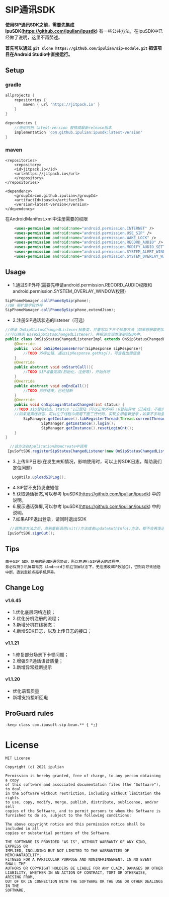 # SIP通讯SDK
**使用SIP通讯SDK之前，需要先集成 IpuSDK(https://github.com/ipulian/ipusdk)** 
有一些公共方法，在IpuSDK中已经做了说明，这里不再赘述。

**首先可以通过 ``` git clone https://github.com/ipulian/sip-module.git ``` 把该项目在Android Studio中直接运行。** 
## Setup
### gradle
```gradle
allprojects {
    repositories {
        maven { url 'https://jitpack.io' }
    }
}

dependencies {
    //使用时把 latest-version 替换成最新release版本
    implementation 'com.github.ipulian:ipusdk:latest-version'
}
```
### maven
```maven
<repositories>
    <repository>
	<id>jitpack.io</id>
	<url>https://jitpack.io</url>
    </repository>
</repositories>

<dependency>
	<groupId>com.github.ipulian</groupId>
	<artifactId>ipusdk</artifactId>
	<version>latest-version</version>
</dependency>
```
在AndroidManifest.xml中注册需要的权限
```xml
    <uses-permission android:name="android.permission.INTERNET" />
    <uses-permission android:name="android.permission.USE_SIP" />
    <uses-permission android:name="android.permission.WAKE_LOCK" />
    <uses-permission android:name="android.permission.RECORD_AUDIO" />
    <uses-permission android:name="android.permission.MODIFY_AUDIO_SETTINGS" />
    <uses-permission android:name="android.permission.SYSTEM_ALERT_WINDOW" />
    <uses-permission android:name="android.permission.SYSTEM_OVERLAY_WINDOW" />
```
## Usage
- 1.通过SIP外呼(需要先申请android.permission.RECORD_AUDIO权限和 android.permission.SYSTEM_OVERLAY_WINDOW权限)
```java
SipPhoneManager.callPhoneBySip(phone);
//OR 带扩展字段外呼
SipPhoneManager.callPhoneBySip(phone,extendJson);
````
- 2.注册SIP通话状态的listener（可选）
```java
//继承 OnSipStatusChangedListener抽象类，并重写以下三个抽象方法（如果想获取更加详细的通话状态，
//可以继承 BaseSipStatusChangedListener）。并把该实现类注册到SDK中。
public class OnSipStatusChangedListenerImpl extends OnSipStatusChangedListener{
    @Override
    public  void onSipResponseError(SipResponse sipResponse){
        //TODO 外呼出错，通过sipResponse.getMsg()，可查看出错信息
    }
    @Override  
    public abstract void onStartCall(){
        //TODO SIP准备完成(初始化，注册等)，开始外呼
    }
    @Override
    public abstract void onEndCall(){
        //TODO 外呼结束，已经挂断
    }
    @Override
    public void onSipLoginStatusChanged(int status) {
	//TODO sip登陆状态，status：1已登陆（可以正常外呼）；0登陆异常（已离线，不能外呼）
	//如果是离线状态，可以在子线程中调用下面三行代码，实现立即重新登录；如果不手动重新登录，每30秒，会自动重连
	 	SipManager.getInstance().libRegisterThread(Thread.currentThread().getName());
                SipManager.getInstance().login();
                SipManager.getInstance().resetLoginCnt();
    }
}
```
```java
  //该方法在Application的onCreate中调用
 IpuSoftSDK.registerSipStatusChangedListener(new OnSipStatusChangedListenerImpl());
```
- 3.上传SIP日志(在发生未知情况，影响使用时，可以上传SDK日志，帮助我们定位问题)
```java
   LogUtils.uploadSIPLog(); 
```
- 4.SIP暂不支持发送短信
- 5.获取通话状态,可以参考 IpuSDK(https://github.com/ipulian/ipusdk) 中的说明。
- 6.展示通话弹屏,可以参考 IpuSDK(https://github.com/ipulian/ipusdk) 中的说明。
- 7.如果APP退出登录，请同时退出SDK
```java
  //调用该方法之后，直到重新调用init()方法或者updateAuthInfo()方法，都不会再发送sip心跳)
 IpuSoftSDK.signOut();
```
## Tips
```
由于SIP SDK 使用的是UDP通信协议，所以在进行SIP通话的过程中，
务必保持手机屏幕常亮（Android手机在锁屏状态下，无法接收UDP数据包），否则将导致通话中断，直到重新点亮手机屏幕。
```
## Change Log
#### v1.6.45
* 1.优化底层网络连接；
* 2.优化分机注册的流程；
* 3.新增分机在线状态；
* 4.新增SDK日志，以及上传日志的接口；
#### v1.1.21
* 1.修复部分场景下卡顿问题；
* 2.增强SIP通话语音质量；
* 3.新增异常挂断提示
#### v1.1.20
* 优化语音质量
* 新增支持接听回电
## ProGuard rules
```
-keep class com.ipusoft.sip.bean.** { *;}
```
# License
```
MIT License

Copyright (c) 2021 ipulian

Permission is hereby granted, free of charge, to any person obtaining a copy
of this software and associated documentation files (the "Software"), to deal
in the Software without restriction, including without limitation the rights
to use, copy, modify, merge, publish, distribute, sublicense, and/or sell
copies of the Software, and to permit persons to whom the Software is
furnished to do so, subject to the following conditions:

The above copyright notice and this permission notice shall be included in all
copies or substantial portions of the Software.

THE SOFTWARE IS PROVIDED "AS IS", WITHOUT WARRANTY OF ANY KIND, EXPRESS OR
IMPLIED, INCLUDING BUT NOT LIMITED TO THE WARRANTIES OF MERCHANTABILITY,
FITNESS FOR A PARTICULAR PURPOSE AND NONINFRINGEMENT. IN NO EVENT SHALL THE
AUTHORS OR COPYRIGHT HOLDERS BE LIABLE FOR ANY CLAIM, DAMAGES OR OTHER
LIABILITY, WHETHER IN AN ACTION OF CONTRACT, TORT OR OTHERWISE, ARISING FROM,
OUT OF OR IN CONNECTION WITH THE SOFTWARE OR THE USE OR OTHER DEALINGS IN THE
SOFTWARE.
```


